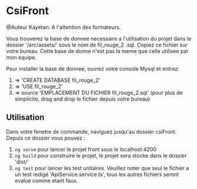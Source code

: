# CsiFront

@Auteur Kayetan:
A l'attention des formateurs.

Vous trouverez la base de donnee necessaire a l'utilisation du projet dans le dossier '/src/assets/' sous le nom de fil_rouge_2
.sql. Copiez ce fichier sur votre bureau.
Cette base de donne n'est pas la meme que celle utilisee par mon equipe.

Pour installer la base de donnee, ouvrez votre console Mysql et entrez: 

1.  => 'CREATE DATABASE fil_rouge_2'
2.  => 'USE fil_rouge_2'
3.  => source 'EMPLACEMENT DU FICHIER fil_rouge_2.sql' (pour plus de simplicite, drag and drop le fichier depuis votre bureau)


## Utilisation

Dans votre fenetre de commande, naviguez jusqu'au dossier csiFront. Depuis ce dossier vous pouvez :

1. `ng serve` pour lancer le projet front sous le localhost:4200
2. `ng build` pour construire le projet, le projet sera stocke dans le dossier 'dist/'
3. `ng test` pour lancer les test unitaires. Veuillez noter que seul le fichier a un test redigé 'ApiService.service.ts', tous les autres fichiers seront evalue comme etant faux. 

